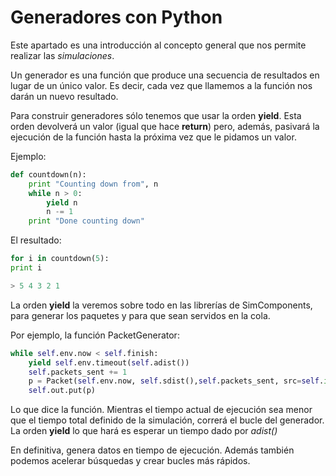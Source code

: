 # Generadores con Python

Este apartado es una introducción al concepto general que nos permite realizar las *simulaciones*. 

Un generador es una función que produce una secuencia de resultados en lugar de un único valor.
Es decir, cada vez que llamemos a la función nos darán un nuevo resultado. 

Para construir generadores sólo tenemos que usar la orden **yield**. Esta orden devolverá un valor (igual que hace **return**) pero, además, pasivará la ejecución de la función hasta la próxima vez que le pidamos un valor.

Ejemplo:
```python
def countdown(n):
    print "Counting down from", n
    while n > 0:
        yield n
        n -= 1
    print "Done counting down"
```
El resultado:

```python
for i in countdown(5): 
print i

> 5 4 3 2 1 
```
La orden **yield** la veremos sobre todo en las librerías de SimComponents, para generar los paquetes y para que sean servidos en la cola.

Por ejemplo, la función PacketGenerator:

```python
while self.env.now < self.finish:
	yield self.env.timeout(self.adist())
	self.packets_sent += 1 
	p = Packet(self.env.now, self.sdist(),self.packets_sent, src=self.id, flow_id=self.flow_id) 
	self.out.put(p)
```
Lo que dice la función. Mientras el tiempo actual de ejecución sea menor que el tiempo total definido de la simulación, correrá el bucle del generador.
La orden **yield** lo que hará es esperar un tiempo dado por *adist()* 

En definitiva,  genera  datos en tiempo de ejecución. Además también podemos acelerar búsquedas y crear bucles más rápidos. 
<!--stackedit_data:
eyJoaXN0b3J5IjpbLTIwNzY5NjMzNDgsLTExMDU4NTUyMjUsLT
E2OTcxMTI1MDYsLTEzNzQ4MjAzLDE4Nzc4Njk4OTcsMTM5NTIw
MjEwOSwtMzEyODkzOTddfQ==
-->